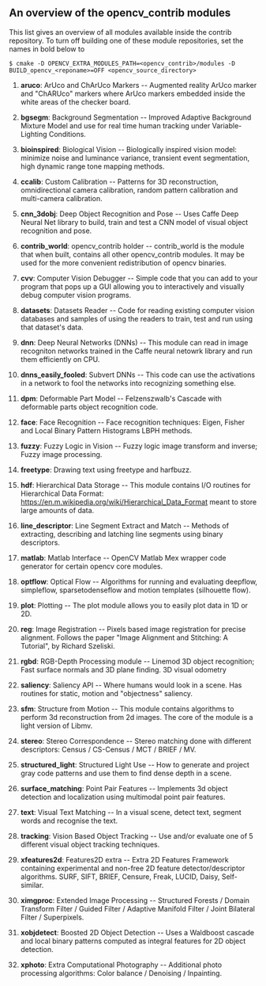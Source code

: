 An overview of the opencv_contrib modules
-----------------------------------------

This list gives an overview of all modules available inside the contrib repository.
To turn off building one of these module repositories, set the names in bold below to <reponame>

```
$ cmake -D OPENCV_EXTRA_MODULES_PATH=<opencv_contrib>/modules -D BUILD_opencv_<reponame>=OFF <opencv_source_directory>
```

1. **aruco**: ArUco and ChArUco Markers -- Augmented reality ArUco marker and "ChARUco" markers where ArUco markers embedded inside the white areas of the checker board.

2. **bgsegm**: Background Segmentation -- Improved Adaptive Background Mixture Model and use for real time human tracking under Variable-Lighting Conditions.

3. **bioinspired**: Biological Vision -- Biologically inspired vision model: minimize noise and luminance variance, transient event segmentation, high dynamic range tone mapping methods.

4. **ccalib**: Custom Calibration -- Patterns for 3D reconstruction, omnidirectional camera calibration, random pattern calibration and multi-camera calibration.

5. **cnn_3dobj**: Deep Object Recognition and Pose -- Uses Caffe Deep Neural Net library to build, train and test a CNN model of visual object recognition and pose.

6. **contrib_world**: opencv_contrib holder -- contrib_world is the module that when built, contains all other opencv_contrib modules. It may be used for the more convenient redistribution of opencv binaries.

7. **cvv**: Computer Vision Debugger -- Simple code that you can add to your program that pops up a GUI allowing you to interactively and visually debug computer vision programs.

8. **datasets**: Datasets Reader -- Code for reading existing computer vision databases and samples of using the readers to train, test and run using that dataset's data.

9. **dnn**: Deep Neural Networks (DNNs) -- This module can read in image recogniton networks trained in the Caffe neural netowrk library and run them efficiently on CPU.

10. **dnns_easily_fooled**: Subvert DNNs -- This code can use the activations in a network to fool the networks into recognizing something else.

11. **dpm**: Deformable Part Model -- Felzenszwalb's Cascade with deformable parts object recognition code.

12. **face**: Face Recognition -- Face recognition techniques: Eigen, Fisher and Local Binary Pattern Histograms LBPH methods.

13. **fuzzy**: Fuzzy Logic in Vision -- Fuzzy logic image transform and inverse; Fuzzy image processing.

14. **freetype**: Drawing text using freetype and harfbuzz.

15. **hdf**: Hierarchical Data Storage -- This module contains I/O routines for Hierarchical Data Format: https://en.m.wikipedia.org/wiki/Hierarchical_Data_Format meant to store large amounts of data.

16. **line_descriptor**: Line Segment Extract and Match -- Methods of extracting, describing and latching line segments using binary descriptors.

17. **matlab**: Matlab Interface -- OpenCV Matlab Mex wrapper code generator for certain opencv core modules.

18. **optflow**: Optical Flow -- Algorithms for running and evaluating deepflow, simpleflow, sparsetodenseflow and motion templates (silhouette flow).

19. **plot**: Plotting -- The plot module allows you to easily plot data in 1D or 2D.

20. **reg**: Image Registration -- Pixels based image registration for precise alignment. Follows the paper "Image Alignment and Stitching: A Tutorial", by Richard Szeliski.

21. **rgbd**: RGB-Depth Processing module -- Linemod 3D object recognition; Fast surface normals and 3D plane finding. 3D visual odometry

22. **saliency**: Saliency API -- Where humans would look in a scene. Has routines for static, motion and "objectness" saliency.

23. **sfm**: Structure from Motion -- This module contains algorithms to perform 3d reconstruction from 2d images. The core of the module is a light version of Libmv.

24. **stereo**: Stereo Correspondence -- Stereo matching done with different descriptors: Census / CS-Census / MCT / BRIEF / MV.

25. **structured_light**: Structured Light Use -- How to generate and project gray code patterns and use them to find dense depth in a scene.

26. **surface_matching**: Point Pair Features -- Implements 3d object detection and localization using multimodal point pair features.

27. **text**: Visual Text Matching -- In a visual scene, detect text, segment words and recognise the text.

28. **tracking**: Vision Based Object Tracking -- Use and/or evaluate one of 5 different visual object tracking techniques.

29. **xfeatures2d**: Features2D extra -- Extra 2D Features Framework containing experimental and non-free 2D feature detector/descriptor algorithms. SURF, SIFT, BRIEF, Censure, Freak, LUCID, Daisy, Self-similar.

30. **ximgproc**: Extended Image Processing -- Structured Forests / Domain Transform Filter / Guided Filter / Adaptive Manifold Filter / Joint Bilateral Filter / Superpixels.

31. **xobjdetect**: Boosted 2D Object Detection -- Uses a Waldboost cascade and local binary patterns computed as integral features for 2D object detection.

32. **xphoto**: Extra Computational Photography -- Additional photo processing algorithms: Color balance / Denoising / Inpainting.


